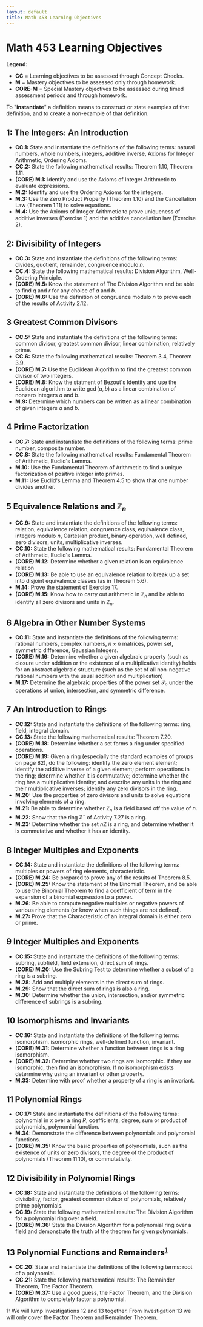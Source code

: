 ```yaml
---
layout: default
title: Math 453 Learning Objectives
---
```

# Math 453 Learning Objectives	

__Legend:__ 

+ __CC__ = Learning objectives to be assessed through Concept Checks. 
+ __M__ = Mastery objectives to be assessed only through homework.
+ __CORE-M__ = Special Mastery objectives to be assessed during timed assessment periods and through homework.

To "__instantiate__" a definition means to construct or state examples of that definition, and to create a non-example of that definition. 

## 1: The Integers: An Introduction

+ __CC.1:__ State and instantiate the definitions of the following terms: natural numbers, whole numbers, integers, additive inverse, Axioms for Integer Arithmetic, Ordering Axioms.
+ __CC.2:__ State the following mathematical results: Theorem 1.10, Theorem 1.11.
+ __(CORE) M.1:__ Identify and use the Axioms of Integer Arithmetic to evaluate expressions.
+ __M.2:__ Identify and use the Ordering Axioms for the integers.
+ __M.3:__ Use the Zero Product Property (Theorem 1.10) and the Cancellation Law (Theorem 1.11) to solve equations.
+ __M.4:__ Use the Axioms of Integer Arithmetic to prove uniqueness of additive inverses (Exercise 1) and the additive cancellation law (Exercise 2).

## 2: Divisibility of Integers

+ __CC.3:__ State and instantiate the definitions of the following terms: divides, quotient, remainder, congruence modulo $n$.
+ __CC.4:__ State the following mathematical results: Division Algorithm, Well-Ordering Principle.
+ __(CORE) M.5:__ Know the statement of The Division Algorithm and be able to find $q$ and $r$ for any choice of $a$ and $b$.
+ __(CORE) M.6:__ Use the definition of congruence modulo $n$ to prove each of the results of Activity 2.12.

## 3 Greatest Common Divisors

+ __CC.5:__ State and instantiate the definitions of the following terms: common divisor, greatest common divisor, linear combination, relatively prime.
+ __CC.6:__ State the following mathematical results: Theorem 3.4, Theorem 3.9.
+ __(CORE) M.7:__ Use the Euclidean Algorithm to find the greatest common divisor of two integers.
+ __(CORE) M.8:__ Know the statment of Bezout's Identity and use the Euclidean algorithm to write $\gcd(a,b)$ as a linear combination of nonzero integers $a$ and $b$.
+ __M.9:__ Determine which numbers can be written as a linear combination of given integers $a$ and $b$.

## 4 Prime Factorization

+ __CC.7:__ State and instantiate the definitions of the following terms: prime number, composite number.
+ __CC.8:__ State the following mathematical results: Fundamental Theorem of Arithmetic, Euclid's Lemma.
+ __M.10:__ Use the Fundamental Theorem of Arithmetic to find a unique factorization of positive integer into primes.
+ __M.11:__ Use Euclid's Lemma and Theorem 4.5 to show that one number divides another.

## 5 Equivalence Relations and $\mathbb{Z}_n$

+ __CC.9:__ State and instantiate the definitions of the following terms: relation, equivalence relation, congruence class, equivalence class, integers modulo $n$, Cartesian product, binary operation, well defined, zero divisors, units, multiplicative inverses.
+ __CC.10:__ State the following mathematical results: Fundamental Theorem of Arithmetic, Euclid's Lemma.
+ __(CORE) M.12:__ Determine whether a given relation is an equivalence relation
+ __(CORE) M.13:__ Be able to use an equivalence relation to break up a set into disjoint equivalence classes (as in Theorem 5.6).
+ __M.14:__ Prove the statement of Exercise 17. 
+ __(CORE) M.15:__ Know how to carry out arithmetic in $\mathbb{Z}_n$ and be able to identify all zero divisors and units in $\mathbb{Z}_n$.

## 6 Algebra in Other Number Systems

+ __CC.11:__ State and instantiate the definitions of the following terms: rational numbers, complex numbers, $n\times n$ matrices, power set, symmetric difference, Gaussian Integers.
+ __(CORE) M.16:__ Determine whether a given algebraic property (such as closure under addition or the existence of a multiplicative identity) holds for an abstract algebraic structure (such as the set of all non-negative rational numbers with the usual addition and multiplication)
+ __M.17:__ Determine the algebraic properties of the power set $\mathcal{P}_n$ under the operations of union, intersection, and symmetric difference.

## 7 An Introduction to Rings

+ __CC.12:__ State and instantiate the definitions of the following terms: ring, field, integral domain.
+ __CC.13:__ State the following mathematical results: Theorem 7.20.
+ __(CORE) M.18:__ Determine whether a set forms a ring under specified operations.
+ __(CORE) M.19:__ Given a ring (especially the standard examples of groups on page 82), do the following: identify the zero element element; identify the additive inverse of a given element; perform operations in the ring; determine whether it is commutative; determine whether the ring has a multiplicative identity; and describe any units in the ring and their multiplicative inverses; identify any zero divisors in the ring.
+ __M.20:__ Use the properties of zero divisors and units to solve equations involving elements of a ring.
+ __M.21:__ Be able to determine whether $\mathbb{Z}_n$ is a field based off the value of $n$.
+ __M.22:__ Show that the ring $\mathbb{Z}^\star$ of Activity 7.27 is a ring.
+ __M.23:__ Determine whether the set $n\mathbb{Z}$ is a ring, and determine whether it is commutative and whether it has an identity.

## 8 Integer Multiples and Exponents

+ __CC.14:__ State and instantiate the definitions of the following terms: multiples or powers of ring elements, characteristic.
+ __(CORE) M.24:__ Be prepared to prove any of the results of Theorem 8.5.
+ __(CORE) M.25:__ Know the statement of the Binomial Theorem, and be able to use the Binomial Theorem to find a coefficient of term in the expansion of a binomial expression to a power.
+ __M.26:__ Be able to compute negative multiples or negative powers of various ring elements (or know when such things are not defined).
+ __M.27:__ Prove that the Characteristic of an integral domain is either zero or prime.

## 9 Integer Multiples and Exponents

+ __CC.15:__ State and instantiate the definitions of the following terms: subring, subfield, field extension, direct sum of rings.
+ __(CORE) M.20:__ Use the Subring Test to determine whether a subset of a ring is a subring.
+ __M.28:__ Add and multiply elements in the direct sum of rings.
+ __M.29:__ Show that the direct sum of rings is also a ring.
+ __M.30:__ Determine whether the union, intersection, and/or symmetric difference of subrings is a subring.

## 10 Isomorphisms and Invariants
+ __CC.16:__ State and instantiate the definitions of the following terms: isomorphism, isomorphic rings, well-defined function, invariant.
+ __(CORE) M.31:__ Determine whether a function between rings is a ring isomorphism.
+ __(CORE) M.32:__ Determine whether two rings are isomorphic. If they are isomorphic, then find an isomorphism. If no isomorphism exists determine why using an invariant or other property.
+ __M.33:__ Determine with proof whether a property of a ring is an invariant.

## 11 Polynomial Rings
+ __CC.17:__ State and instantiate the definitions of the following terms: polynomial in $x$ over a ring $R$, coefficients, degree, sum or product of polynomials, polynomial function.
+ __M.34:__ Demonstrate the difference between polynomials and polynomial functions.
+ __(CORE) M.35:__ Know the basic properties of polynomials, such as the existence of units or zero divisors, the degree of the product of polynomials (Theorem 11.10), or commutativity.

## 12 Divisibility in Polynomial Rings
+ __CC.18:__ State and instantiate the definitions of the following terms: divisibility, factor, greatest common divisor of polynomials, relatively prime polynomials.
+ __CC.19:__ State the following mathematical results: The Division Algorithm for a polynomial ring over a field.
+ __(CORE) M.36:__ State the Division Algorithm for a polynomial ring over a field and demonstrate the truth of the theorem for given polynomials.

## 13 Polynomial Functions and Remainders<sup>[1](#myfootnote1)</sup>
+ __CC.20:__ State and instantiate the definitions of the following terms: root of a polynomial.
+ __CC.21:__ State the following mathematical results: The Remainder Theorem, The Factor Theorem.
+ __(CORE) M.37:__ Use a good guess, the Factor Theorem, and the Division Algorithm to completely factor a polynomial.

<a name="myfootnote1">1</a>: We will lump Investigations 12 and 13 together. From Investigation 13 we will only cover the Factor Theorem and Remainder Theorem.










